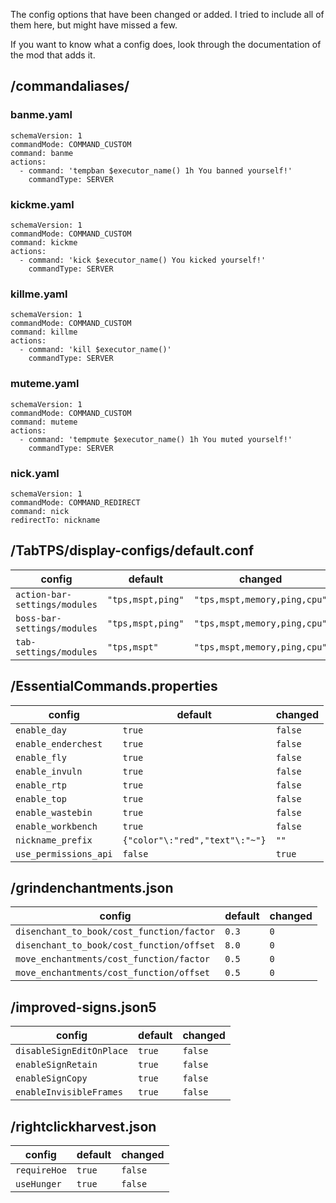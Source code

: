 The config options that have been changed or added. I tried to include all of them here, but might have missed a few.

If you want to know what a config does, look through the documentation of the mod that adds it.

## /commandaliases/

### banme.yaml

```
schemaVersion: 1
commandMode: COMMAND_CUSTOM
command: banme
actions:
  - command: 'tempban $executor_name() 1h You banned yourself!'
    commandType: SERVER
```

### kickme.yaml

```
schemaVersion: 1
commandMode: COMMAND_CUSTOM
command: kickme
actions:
  - command: 'kick $executor_name() You kicked yourself!'
    commandType: SERVER
```

### killme.yaml

```
schemaVersion: 1
commandMode: COMMAND_CUSTOM
command: killme
actions:
  - command: 'kill $executor_name()'
    commandType: SERVER
```

### muteme.yaml

```
schemaVersion: 1
commandMode: COMMAND_CUSTOM
command: muteme
actions:
  - command: 'tempmute $executor_name() 1h You muted yourself!'
    commandType: SERVER
```

### nick.yaml

```
schemaVersion: 1
commandMode: COMMAND_REDIRECT
command: nick
redirectTo: nickname
```

## /TabTPS/display-configs/default.conf

| config | default | changed |
| --- | --- | --- |
| `action-bar-settings/modules` | `"tps,mspt,ping"` | `"tps,mspt,memory,ping,cpu"` |
| `boss-bar-settings/modules` | `"tps,mspt,ping"` | `"tps,mspt,memory,ping,cpu"` |
| `tab-settings/modules` | `"tps,mspt"` | `"tps,mspt,memory,ping,cpu"` |

## /EssentialCommands.properties

| config | default | changed |
| --- | --- | --- |
| `enable_day` | `true` | `false` |
| `enable_enderchest` | `true` | `false` |
| `enable_fly` | `true` | `false` |
| `enable_invuln` | `true` | `false` |
| `enable_rtp` | `true` | `false` |
| `enable_top` | `true` | `false` |
| `enable_wastebin` | `true` | `false` |
| `enable_workbench` | `true` | `false` |
| `nickname_prefix` | `{"color"\:"red","text"\:"~"}` | `""` |
| `use_permissions_api` | `false` | `true` |

## /grindenchantments.json

| config | default | changed |
| --- | --- | --- |
| `disenchant_to_book/cost_function/factor` | `0.3` | `0` |
| `disenchant_to_book/cost_function/offset` | `8.0` | `0` |
| `move_enchantments/cost_function/factor` | `0.5` | `0` |
| `move_enchantments/cost_function/offset` | `0.5` | `0` |

## /improved-signs.json5

| config | default | changed |
| --- | --- | --- |
| `disableSignEditOnPlace` | `true` | `false` |
| `enableSignRetain` | `true` | `false` |
| `enableSignCopy` | `true` | `false` |
| `enableInvisibleFrames` | `true` | `false` |

## /rightclickharvest.json

| config | default | changed |
| --- | --- | --- |
| `requireHoe` | `true` | `false` |
| `useHunger` | `true` | `false` |

